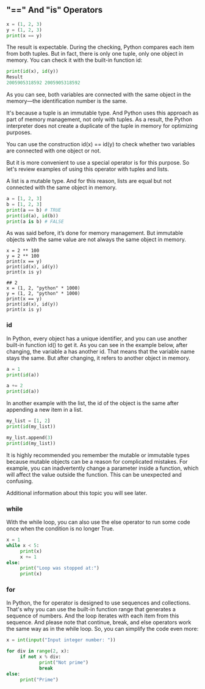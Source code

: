 ## "==" And "is" Operators

```py
x = (1, 2, 3)
y = (1, 2, 3)
print(x == y)
```
The result is expectable. During the checking, Python compares each item from both tuples.
But in fact, there is only one tuple, only one object in memory. You can check it with the built-in function id:

```py
print(id(x), id(y))
Result
2005905318592 2005905318592
```

As you can see, both variables are connected with the same object in the memory—the identification number is the same.

It's because a tuple is an immutable type. And Python uses this approach as part of memory management, not only with tuples. As a result, the Python interpreter does not create a duplicate of the tuple in memory for optimizing purposes.

You can use the construction id(x) == id(y) to check whether two variables are connected with one object or not.

But it is more convenient to use a special operator is for this purpose. So let's review examples of using this operator with tuples and lists.

A list is a mutable type. And for this reason, lists are equal but not connected with the same object in memory.

```py
a = [1, 2, 3]
b = [1, 2, 3]
print(a == b) # TRUE
print(id(a), id(b))
print(a is b) # FALSE
```

As was said before, it’s done for memory management. But immutable objects with the same value are not always the same object in memory. 

```PY
x = 2 ** 100
y = 2 ** 100
print(x == y)
print(id(x), id(y))
print(x is y)

## 2
x = (1, 2, "python" * 1000)
y = (1, 2, "python" * 1000)
print(x == y)
print(id(x), id(y))
print(x is y)
```

### id

In Python, every object has a unique identifier, and you can use another built-in function id() to get it. As you can see in the example below, after changing, the variable a has another id. That means that the variable name stays the same. But after changing, it refers to another object in memory.

```py
a = 1
print(id(a))

a += 2
print(id(a))
```

In another example with the list, the id of the object is the same after appending a new item in a list.

```py
my_list = [1, 2]
print(id(my_list))

my_list.append(3)
print(id(my_list))
```
It is highly recommended you remember the mutable or immutable types because mutable objects can be a reason for complicated mistakes. For example, you can inadvertently change a parameter inside a function, which will affect the value outside the function. This can be unexpected and confusing.

Additional information about this topic you will see later.

### while
With the while loop, you can also use the else operator to run some code once when the condition is no longer True.

```py
x = 1
while x < 5:
     print(x)
     x += 1
else:
     print("Loop was stopped at:")
     print(x)
```

### for
In Python, the for operator is designed to use sequences and collections. That's why you can use the built-in function range that generates a sequence of numbers. And the loop iterates with each item from this sequence.
And please note that continue, break, and else operators work the same way as in the while loop. So, you can simplify the code even more:


```py
x = int(input("Input integer number: "))

for div in range(2, x):
     if not x % div:
            print("Not prime")
            break
else:
     print("Prime")
```
